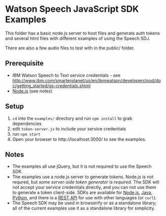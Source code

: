 Watson Speech JavaScript SDK Examples
=====================================

This folder has a basic node.js server to host files and generate auth tokens and 
several html files with different examples of using the Speech SDJ. 

There are also a few audio files to test with in the public/ folder.


Prerequisite
------------

* IBM Watson Speech to Text service credentials - see http://www.ibm.com/smarterplanet/us/en/ibmwatson/developercloud/doc/getting_started/gs-credentials.shtml
* [Node.js](https://nodejs.org/en/) (see notes)


Setup
-----

1. `cd` into the `examples/` directory and run `npm install` to grab dependencies
2. edit `token-server.js` to include your service credentials
3. run `npm start`
4. Open your browser to http://localhost:3000/ to see the examples.


Notes
-----

* The examples all use jQuery, but it is not required to use the Speech SDK.
* The examples use a node.js server to generate tokens. Node.js is not requred, but *some server-side token generator is required*. 
  The SDK will not accept your service credentials directly, and you can not use them to generate a token client-side. 
  SDKs are available for [Node.js](https://github.com/watson-developer-cloud/node-sdk#authorization), 
  [Java](https://github.com/watson-developer-cloud/java-sdk), 
  [Python](https://github.com/watson-developer-cloud/python-sdk/blob/master/examples/authorization_v1.py), 
  and there is a [REST API](http://www.ibm.com/smarterplanet/us/en/ibmwatson/developercloud/doc/getting_started/gs-tokens.shtml) 
  for use with other languages (or `curl`).
* The Speech SDK may be used in browserify or as a standalone library; all of the current examples use it as a standalone library for simplicity.
